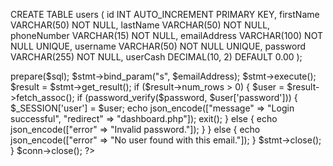 CREATE TABLE users (
    id INT AUTO_INCREMENT PRIMARY KEY,
    firstName VARCHAR(50) NOT NULL,
    lastName VARCHAR(50) NOT NULL,
    phoneNumber VARCHAR(15) NOT NULL,
    emailAddress VARCHAR(100) NOT NULL UNIQUE,
    username VARCHAR(50) NOT NULL UNIQUE,
    password VARCHAR(255) NOT NULL,
    userCash DECIMAL(10, 2) DEFAULT 0.00
);





<?php
header('Content-Type: application/json');
include 'db.php'; 

$requestMethod = $_SERVER['REQUEST_METHOD'];
$data = json_decode(file_get_contents('php://input'), true);

session_start();

if ($requestMethod == 'POST') {

    $emailAddress = $data['emailAddress'];
    $password = $data['password'];

    $sql = "SELECT * FROM users WHERE emailAddress=?";
    $stmt = $conn->prepare($sql);
    $stmt->bind_param("s", $emailAddress);
    $stmt->execute();
    $result = $stmt->get_result();

    if ($result->num_rows > 0) {
        $user = $result->fetch_assoc();
        if (password_verify($password, $user['password'])) {
            $_SESSION['user'] = $user;
            echo json_encode(["message" => "Login successful", "redirect" => "dashboard.php"]);
            exit();
        } else {
            echo json_encode(["error" => "Invalid password."]);
        }
    } else {
        echo json_encode(["error" => "No user found with this email."]);
    }

    $stmt->close();
}

$conn->close();
?>
